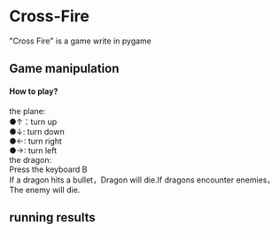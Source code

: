 # Cross-Fire
"Cross Fire" is a game write in pygame  
## Game manipulation  
#### How to play?  
the plane:  
●↑：turn up  
●↓: turn down  
●←: turn right  
●→: turn left  
the dragon:  
Press the keyboard B  
If a dragon hits a bullet，Dragon will die.If dragons encounter enemies，The enemy will die.  
## running results


